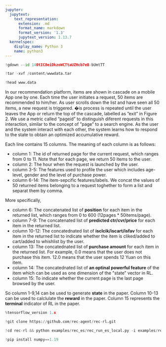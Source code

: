 ```yaml
---
jupyter:
  jupytext:
    text_representation:
      extension: .md
      format_name: markdown
      format_version: '1.3'
      jupytext_version: 1.13.7
  kernelspec:
    display_name: Python 3
    name: python3
---
```


```python colab={"base_uri": "https://localhost:8080/"} id="1si5ADNBuJ7g" executionInfo={"status": "ok", "timestamp": 1634817650739, "user_tz": -330, "elapsed": 53570, "user": {"displayName": "Sparsh Agarwal", "photoUrl": "https://lh3.googleusercontent.com/a/default-user=s64", "userId": "13037694610922482904"}} outputId="d36809ed-e203-4961-8888-2b6449bc28e4"
!gdown --id 14OtIC8eiDkzoWCTtaUZHcb7eB-bUmtTT
```

```python colab={"base_uri": "https://localhost:8080/"} id="SxtCZzKCuodn" executionInfo={"status": "ok", "timestamp": 1634817847470, "user_tz": -330, "elapsed": 127979, "user": {"displayName": "Sparsh Agarwal", "photoUrl": "https://lh3.googleusercontent.com/a/default-user=s64", "userId": "13037694610922482904"}} outputId="7a8b940c-9bfe-461b-90b1-e97ea9c1fab4"
!tar -xvf /content/wwwdata.tar
```

```python colab={"base_uri": "https://localhost:8080/"} id="gejzcSyOv4PT" executionInfo={"status": "ok", "timestamp": 1634818039760, "user_tz": -330, "elapsed": 770, "user": {"displayName": "Sparsh Agarwal", "photoUrl": "https://lh3.googleusercontent.com/a/default-user=s64", "userId": "13037694610922482904"}} outputId="0f1d7a3c-29ed-47c1-cfa1-ff55949165d0"
!head www.data
```

<!-- #region id="3-nL6GUvuNDN" -->
In our recommendation platform, items are shown in cascade on a mobile App one by one. Each time the user initiates a request, 50 items are recommended to him/her. As user scrolls down the list and have seen all 50 items, a new request is triggered. �is process is repeated until the user leaves the App or return the top of the cascade, labelled as ”exit” in Figure 2. We use a metric called ”pageid” to distinguish diferent requests in this interaction, similar to the concept of ”page” to a search engine. As the user and the system interact with each other, the system learns how to respond to the state to obtain an optimized accumulative reward.
<!-- #endregion -->

<!-- #region id="xx0mBKZEudYE" -->
Each line contains 15 columns. The meaning of each column is as follows:

- column 1: The id of returned page for the current request, which ranges from 0 to 11.  Note that for each page, we return 50 items to the user.
- column 2: The hour when the request is launched by the user.
- column 3-5: The features used to profile the user which includes age-level, gender and the level of purchase power.
- column 6-14: The item-sepcific features/labels. We concat the values of 50 returned items belonging to a request toghether to form a list and separat them by comma.  

More specifically, 
- column 6: The concatenated list of **position** for each item in the returned list, which ranges from 0 to 600 (12pages * 50items/page).
- column 7-9: The concatenated list of **predicted ctr/cvr/price** for each item in the returned list.
- column 10-12: The concatednated list of **isclcik/iscart/isfav** for each item in the returned list to indicate whether the item is cliked/added to cart/added to whishlist by the user.
- column 13: The concatednated list of **purchase amount** for each item in the returned list. For example, 0.0 means that the user does not purchase this item. 12.0 means that the user spends 12 Yuan on this item.
- column 14: The concatednated list of **an optinal powerful feature** of the item which can be used as one dimension of the "state" vector in RL.
- column 15: To indicate whether the current page is the last page browsed by the user. 


So column 1-9,14 can be used to generate **state** in the paper. Column 10-13 can be used to calclulate the **reward** in the paper. Column 15 represents the **terminal** indicator of RL in the paper.
<!-- #endregion -->

```python id="LROy8MpFukMY" executionInfo={"status": "ok", "timestamp": 1634818215854, "user_tz": -330, "elapsed": 743, "user": {"displayName": "Sparsh Agarwal", "photoUrl": "https://lh3.googleusercontent.com/a/default-user=s64", "userId": "13037694610922482904"}}
%tensorflow_version 1.x
```

```python colab={"base_uri": "https://localhost:8080/"} id="Y3Gva4xavSG5" executionInfo={"status": "ok", "timestamp": 1634817882579, "user_tz": -330, "elapsed": 1389, "user": {"displayName": "Sparsh Agarwal", "photoUrl": "https://lh3.googleusercontent.com/a/default-user=s64", "userId": "13037694610922482904"}} outputId="face7b6e-0c09-47a4-b130-450ccf41f0e7"
!git clone https://github.com/rec-agent/rec-rl.git
```

```python colab={"base_uri": "https://localhost:8080/"} id="-jYPz965vS8x" executionInfo={"status": "ok", "timestamp": 1634818221810, "user_tz": -330, "elapsed": 4456, "user": {"displayName": "Sparsh Agarwal", "photoUrl": "https://lh3.googleusercontent.com/a/default-user=s64", "userId": "13037694610922482904"}} outputId="49d3125d-42a7-4901-dfae-00e67421799d"
!cd rec-rl && python examples/rec_es/rec_run_es_local.py -i examples/rec_es/rec_config_local.json
```

```python id="XpT90mFgvU9Z"
!pip install numpy==1.19
```

```python id="5ezH4xuxvpCT"

```
